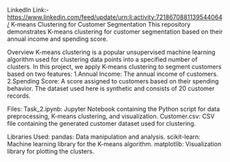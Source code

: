 LinkedIn Link:- https://www.linkedin.com/feed/update/urn:li:activity:7218670881139544064/
K-means Clustering for Customer Segmentation This repository demonstrates K-means clustering for customer segmentation based on their annual income and spending score.

Overview K-means clustering is a popular unsupervised machine learning algorithm used for clustering data points into a specified number of clusters. In this project, we apply K-means clustering to segment customers based on two features: 1.Annual Income: The annual income of customers. 2.Spending Score: A score assigned to customers based on their spending behavior. The dataset used here is synthetic and consists of 20 customer records.

Files: Task_2.ipynb: Jupyter Notebook containing the Python script for data preprocessing, K-means clustering, and visualization. Customer.csv: CSV file containing the generated customer dataset used for clustering.

Libraries Used: pandas: Data manipulation and analysis. scikit-learn: Machine learning library for the K-means algorithm. matplotlib: Visualization library for plotting the clusters.
